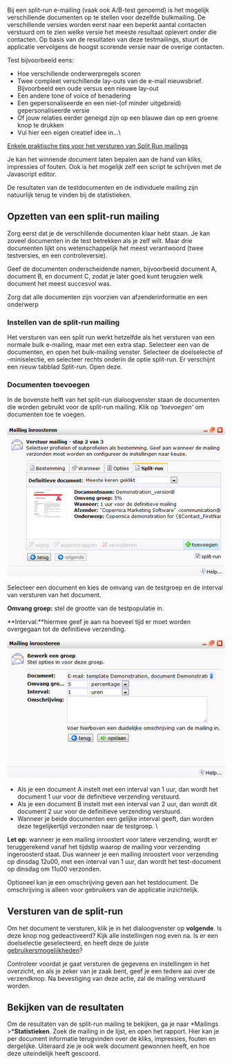 Bij een split-run e-mailing (vaak ook A/B-test genoemd) is het mogelijk
verschillende documenten op te stellen voor dezelfde bulkmailing. De
verschillende versies worden eerst naar een beperkt aantal contacten
verstuurd om te zien welke versie het meeste resultaat oplevert onder
die contacten. Op basis van de resultaten van deze testmailings, stuurt
de applicatie vervolgens de hoogst scorende versie naar de overige
contacten.

Test bijvoorbeeld eens:

-   Hoe verschillende onderwerpregels scoren
-   Twee compleet verschillende lay-outs van de e-mail nieuwsbrief.
    Bijvoorbeeld een oude versus een nieuwe lay-out
-   Een andere tone of voice of benadering
-   Een gepersonaliseerde en een niet-(of minder uitgebreid)
    gepersonaliseerde versie
-   Of jouw relaties eerder geneigd zijn op een blauwe dan op een groene
    knop te drukken
-   Vul hier een eigen creatief idee in…\

[Enkele praktische tips voor het versturen van Split Run
mailings](http://www.copernica.com/nl/blog/split-run-test-enkele-praktische-tips)

Je kan het winnende document laten bepalen aan de hand van kliks,
impressies of fouten. Ook is het mogelijk zelf een script te schrijven
met de Javascript editor.

De resultaten van de testdocumenten en de individuele mailing zijn
natuurlijk terug te vinden bij de statistieken.

Opzetten van een split-run mailing
----------------------------------

Zorg eerst dat je de verschillende documenten klaar hebt staan. Je kan
zoveel documenten in de test betrekken als je zelf wilt. Maar drie
documenten lijkt ons wetenschappelijk het meest verantwoord (twee
testversies, en een controleversie).

Geef de documenten onderscheidende namen, bijvoorbeeld document A,
document B, en document C, zodat je later goed kunt terugzien welk
document het meest succesvol was.

Zorg dat alle documenten zijn voorzien van afzenderinformatie en een
onderwerp

### Instellen van de split-run mailing

Het versturen van een split run werkt hetzelfde als het versturen van
een normale bulk e-mailing, maar met een extra stap. Selecteer een van
de documenten, en open het bulk-mailing venster. Selecteer de
doelselectie of –miniselectie, en selecteer rechts onderin de optie
split-run. Er verschijnt een nieuw tabblad Split-run. Open deze.

### Documenten toevoegen

In de bovenste helft van het split-run dialoogvenster staan de
documenten die worden gebruikt voor de split-run mailing. Klik op
*'toevoegen'* om documenten toe te voegen. \
\
![](../images/splitrun-document-toevoegen.jpg)

Selecteer een document en kies de omvang van de testgroep en de interval
van versturen van het document.

**Omvang groep:** stel de grootte van de testpopulatie in.

**Interval:**hiermee geef je aan na hoeveel tijd er moet worden
overgegaan tot de definitieve verzending.

![](../images/splitrun-instellingen.jpg)

-   Als je een document A instelt met een interval van 1 uur, dan wordt
    het document 1 uur voor de definitieve verzending verstuurd.
-   Als je een document B instelt met een interval van 2 uur, dan wordt
    dit document 2 uur voor de definitieve verzending verstuurd.
-   Wanneer je beide documenten een gelijke interval geeft, dan worden
    deze tegelijkertijd verzonden naar de testgroep. \

**Let op:** wanneer je een mailing inroostert voor latere verzending,
wordt er teruggerekend vanaf het tijdstip waarop de mailing voor
verzending ingeroosterd staat. Dus wanneer je een mailing inroostert
voor verzending op dinsdag 12u00, met een interval van 1 uur, dan wordt
het test-document op dinsdag om 11u00 verzonden.

Optioneel kan je een omschrijving geven aan het testdocument. De
omschrijving is alleen voor gebruikers van de applicatie inzichtelijk.

Versturen van de split-run
--------------------------

Om het document te versturen, klik je in het dialoogvenster op
**volgende**. Is deze knop nog gedeactiveerd? Kijk alle instellingen nog
even na. Is er een doelselectie geselecteerd, en heeft deze de juiste
[gebruikersmogelijkheden](./bulkmailing-verzenden.md)?

Controleer voordat je gaat versturen de gegevens en instellingen in het
overzicht, en als je zeker van je zaak bent, geef je een tedere aai over
de verzendknop. Na bevestiging van deze actie, zal de mailing verstuurd
worden.

Bekijken van de resultaten
--------------------------

Om de resultaten van de split-run mailing te bekijken, ga je naar
*Mailings \>***Statistieken**. Zoek de mailing in de lijst, en open het
rapport. Hier kan je per document informatie terugvinden over de kliks,
impressies, fouten en dergelijke. Uiteraard zie je ook welk document
gewonnen heeft, en hoe deze uiteindelijk heeft gescoord.
